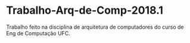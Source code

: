 # Trabalho-Arq-de-Comp-2018.1
Trabalho feito na disciplina de arquitetura de computadores do curso de Eng de Computação UFC.
